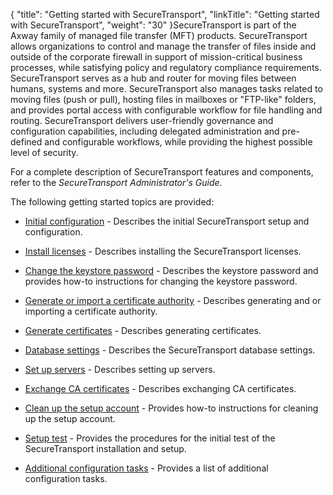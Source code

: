 {
    "title": "Getting started with SecureTransport",
    "linkTitle": "Getting started with SecureTransport",
    "weight": "30"
}SecureTransport is part of the Axway family of managed file transfer (MFT) products. SecureTransport allows organizations to control and manage the transfer of files inside and outside of the corporate firewall in support of mission-critical business processes, while satisfying policy and regulatory compliance requirements. SecureTransport serves as a hub and router for moving files between humans, systems and more. SecureTransport also manages tasks related to moving files (push or pull), hosting files in mailboxes or "FTP-like" folders, and provides portal access with configurable workflow for file handling and routing. SecureTransport delivers user-friendly governance and configuration capabilities, including delegated administration and pre-defined and configurable workflows, while providing the highest possible level of security.

For a complete description of SecureTransport features and components, refer to the <span cshid="admin" data-version="5.3.5">*SecureTransport Administrator's Guide*</span>.

The following getting started topics are provided:

-   [Initial configuration](../starting_setup) - Describes the initial SecureTransport setup and configuration.
-   [Install licenses](../install_licenses) - Describes installing the SecureTransport licenses.
-   [Change the keystore password](../keystore_password) - Describes the keystore password and provides how-to instructions for changing the keystore password.
-   [Generate or import a certificate authority](../generate_or_import_ca) - Describes generating and or importing a certificate authority.
-   [Generate certificates](../generate_certificates) - Describes generating certificates.
-   [Database settings](../database_settings) - Describes the SecureTransport database settings.
-   [Set up servers](../set_up_servers) - Describes setting up servers.
-   [Exchange CA certificates](../exchange_ca_certificates) - Describes exchanging CA certificates.
-   [Clean up the setup account](../clean_up_the_setup_account) - Provides how-to instructions for cleaning up the setup account.
-   [Setup test](../c_st_setup_test) - Provides the procedures for the initial test of the SecureTransport installation and setup.
-   [Additional configuration tasks](../additional_configuration_tasks) - Provides a list of additional configuration tasks.

